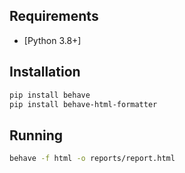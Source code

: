 ## Requirements

- [Python 3.8+]

## Installation

```bash
pip install behave
pip install behave-html-formatter

```

## Running

```bash
behave -f html -o reports/report.html

```